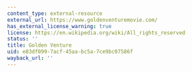 ```yaml
---
content_type: external-resource
external_url: https://www.goldenventuremovie.com/
has_external_license_warning: true
license: https://en.wikipedia.org/wiki/All_rights_reserved
status: ''
title: Golden Venture
uid: e83df099-7acf-45aa-bc5a-7ce9bc07586f
wayback_url: ''
---
```

